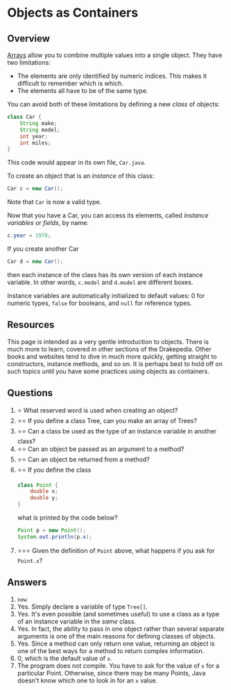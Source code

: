 # Objects as Containers
## Overview
[Arrays](arrays.md) allow you to combine multiple values into a single object. They have two limitations:

- The elements are only identified by numeric indices. This makes it difficult to remember which is which.
- The elements all have to be of the same type.

You can avoid both of these limitations by defining a new *class* of objects:
```java
class Car {
    String make;
    String model;
    int year;
    int miles;
}
```
This code would appear in its own file, `Car.java`.

To create an object that is an *instance* of this class:
```java
Car c = new Car();
```
Note that `Car` is now a valid type.

Now that you have a Car, you can access its elements, called *instance variables* or *fields*, by name:
```java
c.year = 1978;
```

If you create another Car
```java
Car d = new Car();
```
then each instance of the class has its own version of each instance variable. In other words, `c.model` and `d.model` are different boxes.

Instance variables are automatically initialized to default values: 0 for numeric types, `false` for booleans, and `null` for reference types.
## Resources
This page is intended as a very gentle introduction to objects. There is much more to learn, covered in other sections of the Drakepedia. Other books and websites tend to dive in much more quickly, getting straight to constructors, instance methods, and so on. It is perhaps best to hold off on such topics until you have some practices using objects as containers.
## Questions
1. :star: What reserved word is used when creating an object?
1. :star::star: If you define a class Tree, can you make an array of Trees?
1. :star::star: Can a class be used as the type of an instance variable in another class?
1. :star::star: Can an object be passed as an argument to a method?
1. :star::star: Can an object be returned from a method?
1. :star::star: If you define the class
    ```java
    class Point {
        double x;
        double y;
    }
    ```
    what is printed by the code below?
    ```java
    Point p = new Point();
    System.out.println(p.x);
    ```
1. :star::star::star: Given the definition of `Point` above, what happens if you ask for `Point.x`?
## Answers
1. `new`
1. Yes. Simply declare a variable of type `Tree[]`.
1. Yes. It's even possible (and sometimes useful) to use a class as a type of an instance variable in the *same* class.
1. Yes. In fact, the ability to pass in one object rather than several separate arguments is one of the main reasons for defining classes of objects.
1. Yes. Since a method can only return one value, returning an object is one of the best ways for a method to return complex information.
1. 0, which is the default value of `x`.
1. The program does not compile. You have to ask for the value of `x` for a particular Point. Otherwise, since there may be many Points, Java doesn't know which one to look in for an `x` value.
